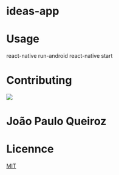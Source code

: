 # ideas-app
# Usage
react-native run-android
react-native start

# Contributing
![](https://avatars1.githubusercontent.com/u/20147907?s=400&u=3efde622d3e68b1ab99cb7fd0176cecaf4a4b6a8&v=4)
# João Paulo Queiroz

# Licennce
[MIT](https://choosealicense.com/licenses/mit/)
